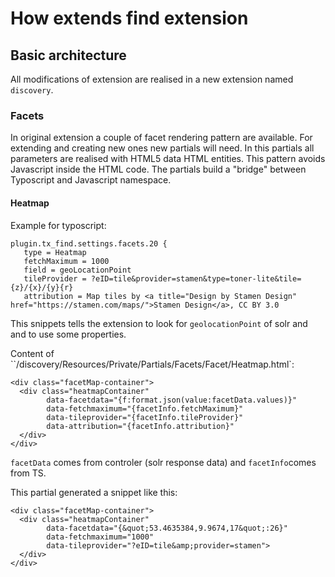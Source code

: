 # How extends find extension

## Basic architecture

All modifications of extension are realised in a new extension named `discovery`. 

### Facets

In original extension a couple of facet rendering pattern are available. For extending and creating new ones new partials will need. In this partials all parameters are realised with HTML5 data HTML entities. This pattern avoids Javascript inside the HTML code. The partials build a "bridge" between Typoscript and Javascript namespace.

#### Heatmap

Example for typoscript:
```
plugin.tx_find.settings.facets.20 {
   type = Heatmap
   fetchMaximum = 1000
   field = geoLocationPoint 
   tileProvider = ?eID=tile&provider=stamen&type=toner-lite&tile={z}/{x}/{y}{r}
   attribution = Map tiles by <a title="Design by Stamen Design" href="https://stamen.com/maps/">Stamen Design</a>, CC BY 3.0
```
This snippets tells the extension to look for `geolocationPoint` of solr and and to use some properties.

Content of ``/discovery/Resources/Private/Partials/Facets/Facet/Heatmap.html`:

```
<div class="facetMap-container">
  <div class="heatmapContainer"
        data-facetdata="{f:format.json(value:facetData.values)}"
        data-fetchmaximum="{facetInfo.fetchMaximum}" 
        data-tileprovider="{facetInfo.tileProvider}"
        data-attribution="{facetInfo.attribution}"
  </div>
</div>
```
`facetData` comes from controler (solr response data) and `facetInfo`comes from TS.

This partial generated a snippet like this:

```
<div class="facetMap-container">
  <div class="heatmapContainer"
        data-facetdata="{&quot;53.4635384,9.9674,17&quot;:26}"
        data-fetchmaximum="1000" 
        data-tileprovider="?eID=tile&amp;provider=stamen">
  </div>
</div>
```
